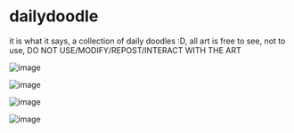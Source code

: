# dailydoodle
it is what it says, a collection of daily doodles :D, all art is free to see, not to use, DO NOT USE/MODIFY/REPOST/INTERACT WITH THE ART

![image](https://user-images.githubusercontent.com/76719897/211331385-6ac5af33-d9e7-48e7-8d25-53a23614bd10.png)

![image](https://user-images.githubusercontent.com/76719897/211331436-47a00329-a5af-441f-87f1-a5c6baa0e6d4.png)

![image](https://user-images.githubusercontent.com/76719897/211495466-6a6c8107-5a53-467c-b53c-53400f5ad515.png)

![image](https://user-images.githubusercontent.com/76719897/211647528-8bb39157-9d00-405a-954b-f22b363ef686.png)


